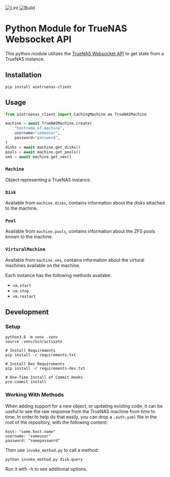 ![Lint](https://github.com/sdwilsh/py-freenas/workflows/Lint/badge.svg)
![Build](https://github.com/sdwilsh/py-freenas/workflows/Build/badge.svg)

# Python Module for TrueNAS Websocket API

This python module utilizes the [TrueNAS Websocket API](https://www.truenas.com/docs/hub/additional-topics/api/websocket_api.html) to get state from a TrueNAS instance.

## Installation

```
pip install aiotruenas-client
```

## Usage

```python
from aiotruenas_client import CachingMachine as TrueNASMachine

machine = await TrueNASMachine.create(
    "hostname.of.machine",
    username="someuser",
    password="password",
)
disks = await machine.get_disks()
pools = await machine.get_pools()
vms = await machine.get_vms()
```

### `Machine`

Object representing a TrueNAS instance.

### `Disk`

Available from `machine.disks`, contains information about the disks attached to the machine.

### `Pool`

Available from `machine.pools`, contains information about the ZFS pools known to the machine.

### `VirturalMachine`

Available from `machine.vms`, contains information about the virtural machines available on the machine.

Each instance has the following methods availabe:

- `vm.start`
- `vm.stop`
- `vm.restart`

## Development

### Setup

```
python3.8 -m venv .venv
source .venv/bin/activate

# Install Requirements
pip install -r requirements.txt

# Install Dev Requirements
pip install -r requirements-dev.txt

# One-Time Install of Commit Hooks
pre-commit install
```

### Working With Methods

When adding support for a new object, or updating existing code, it can be useful to see the raw response from the
TrueNAS machine from time to time. In order to help do that easily, you can drop a `.auth.yaml` file in the root of
the repository, with the following content:

```
host: "some.host.name"
username: "someuser"
password: "somepassword"
```

Then use `invoke_method.py` to call a method:

```
python invoke_method.py disk.query
```

Run it with -h to see additional options.
